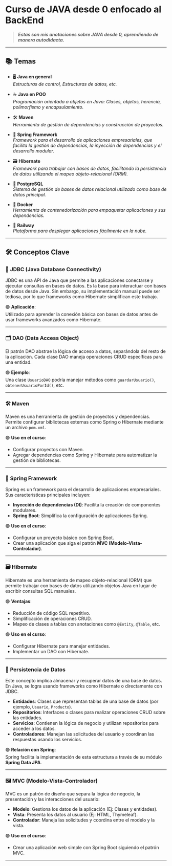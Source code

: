 # Curso de JAVA desde 0 enfocado al BackEnd

> ***Estas son mis anotaciones sobre JAVA desde 0, aprendiendo de manera autodidacta.***

---

## 📚 **Temas**

- 🖥️ **Java en general**  
  _Estructuras de control, Estructuras de datos, etc._

- ☕ **Java en POO**  
  _Programación orientada a objetos en Java: Clases, objetos, herencia, polimorfismo y encapsulamiento._

- 🛠️ **Maven**  
  _Herramienta de gestión de dependencias y construcción de proyectos._

- 🌱 **Spring Framework**  
  _Framework para el desarrollo de aplicaciones empresariales, que facilita la gestión de dependencias, la inyección de dependencias y el desarrollo modular._

- 🗃️ **Hibernate**  
  _Framework para trabajar con bases de datos, facilitando la persistencia de datos utilizando el mapeo objeto-relacional (ORM)._

- 🐘 **PostgreSQL**  
  _Sistema de gestión de bases de datos relacional utilizado como base de datos principal._

- 🐋 **Docker**  
  _Herramienta de contenedorización para empaquetar aplicaciones y sus dependencias._

- 🚀 **Railway**  
  _Plataforma para desplegar aplicaciones fácilmente en la nube._

---

## 🛠️ **Conceptos Clave**

### 🔗 **JDBC (Java Database Connectivity)**  
JDBC es una API de Java que permite a las aplicaciones conectarse y ejecutar consultas en bases de datos. Es la base para interactuar con bases de datos desde Java. Sin embargo, su implementación manual puede ser tediosa, por lo que frameworks como Hibernate simplifican este trabajo.

🟢 **Aplicación**:  
Utilizado para aprender la conexión básica con bases de datos antes de usar frameworks avanzados como Hibernate.

---

### 🗂️ **DAO (Data Access Object)**  
El patrón DAO abstrae la lógica de acceso a datos, separándola del resto de la aplicación. Cada clase DAO maneja operaciones CRUD específicas para una entidad.

🟢 **Ejemplo**:  
Una clase `UsuarioDAO` podría manejar métodos como `guardarUsuario()`, `obtenerUsuarioPorId()`, etc.

---

### 🛠️ **Maven**  
Maven es una herramienta de gestión de proyectos y dependencias. Permite configurar bibliotecas externas como Spring o Hibernate mediante un archivo `pom.xml`.

🟢 **Uso en el curso**:  
- Configurar proyectos con Maven.  
- Agregar dependencias como Spring y Hibernate para automatizar la gestión de bibliotecas.

---

### 🌱 **Spring Framework**  
Spring es un framework para el desarrollo de aplicaciones empresariales. Sus características principales incluyen:  
- **Inyección de dependencias (DI)**: Facilita la creación de componentes modulares.  
- **Spring Boot**: Simplifica la configuración de aplicaciones Spring.  

🟢 **Uso en el curso**:  
- Configurar un proyecto básico con Spring Boot.  
- Crear una aplicación que siga el patrón **MVC (Modelo-Vista-Controlador)**.

---

### 🗃️ **Hibernate**  
Hibernate es una herramienta de mapeo objeto-relacional (ORM) que permite trabajar con bases de datos utilizando objetos Java en lugar de escribir consultas SQL manuales.

🟢 **Ventajas**:  
- Reducción de código SQL repetitivo.  
- Simplificación de operaciones CRUD.  
- Mapeo de clases a tablas con anotaciones como `@Entity`, `@Table`, etc.

🟢 **Uso en el curso**:  
- Configurar Hibernate para manejar entidades.  
- Implementar un DAO con Hibernate.

---

### 💾 **Persistencia de Datos**  
Este concepto implica almacenar y recuperar datos de una base de datos. En Java, se logra usando frameworks como Hibernate o directamente con JDBC.

- **Entidades**: Clases que representan tablas de una base de datos (por ejemplo, `Usuario`, `Producto`).  
- **Repositorios**: Interfaces o clases para realizar operaciones CRUD sobre las entidades.  
- **Servicios**: Contienen la lógica de negocio y utilizan repositorios para acceder a los datos.  
- **Controladores**: Manejan las solicitudes del usuario y coordinan las respuestas usando los servicios.

🟢 **Relación con Spring**:  
Spring facilita la implementación de esta estructura a través de su módulo **Spring Data JPA**.

---

### 🖼️ **MVC (Modelo-Vista-Controlador)**  
MVC es un patrón de diseño que separa la lógica de negocio, la presentación y las interacciones del usuario:  
- **Modelo**: Gestiona los datos de la aplicación (Ej: Clases y entidades).  
- **Vista**: Presenta los datos al usuario (Ej: HTML, Thymeleaf).  
- **Controlador**: Maneja las solicitudes y coordina entre el modelo y la vista.

🟢 **Uso en el curso**:  
- Crear una aplicación web simple con Spring Boot siguiendo el patrón MVC.

---